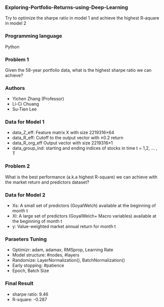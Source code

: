 ### Exploring-Portfolio-Returns-using-Deep-Learning
Try to optimize the sharpe ratio in model 1 and achieve the highest R-aquare in model 2

### Programming language
Python

### Problem 1
Given the 58-year portfolio data, what is the highest sharpe ratio we can achieve?

### Authors
* Yichen Zhang (Professor)
* Li-Ci Chuang
* Su-Tien Lee

### Data for Model 1
* data_Z_eff: Feature matrix X with size 2219316×64
* data_R_eff: Cutoff to the output vector with ±0.2 return
* data_R_org_eff Output vector with size 2219316×1
* data_group_ind: starting and ending indices of stocks in time t = 1,2, … , T

### Problem 2
What is the best performance (a.k.a highest R-square) we can achieve with the market return and predictors dataset?

### Data for Model 2
* Xs: A small set of predictors (GoyalWelch) available at the beginning of month t
* Xl: A large set of predictors (GoyalWelch+ Macro variables) available at the beginning of month t
* y: Value-weighted market annual return for month t 

### Paraeters Tuning
* Optimizr: adam, adamax, RMSprop, Learning Rate
* Model structure: #nodes, #layers
* Randomize: LayerNormalization(), BatchNormalization()
* Early stopping: #patience
* Epoch, Batch Size

### Final Result
* sharpe ratio: 9.46
* R-square: -0.287
